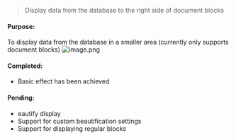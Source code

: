 > Display data from the database to the right side of document blocks

#### Purpose:
To display data from the database in a smaller area (currently only supports document blocks)
![image.png](https://pic.zcl.me/i/2024/12/02/674d143d27d4a.png)

#### Completed:

- Basic effect has been achieved

#### Pending:

- eautify display
- Support for custom beautification settings
- Support for displaying regular blocks

